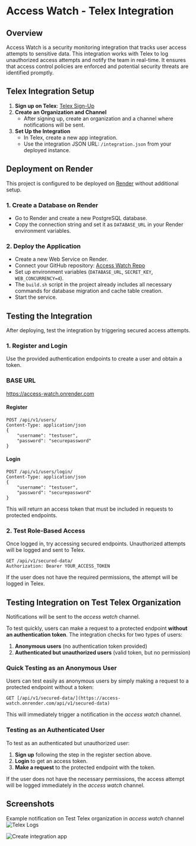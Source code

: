 # Access Watch - Telex Integration

## Overview
Access Watch is a security monitoring integration that tracks user access attempts to sensitive data. This integration works with Telex to log unauthorized access attempts and notify the team in real-time. It ensures that access control policies are enforced and potential security threats are identified promptly.

## Telex Integration Setup
1. **Sign up on Telex**: [Telex Sign-Up](https://telex.im/auth/sign-up)
2. **Create an Organization and Channel**
   - After signing up, create an organization and a channel where notifications will be sent.
3. **Set Up the Integration**
   - In Telex, create a new app integration.
   - Use the integration JSON URL: `/integration.json` from your deployed instance.

## Deployment on Render
This project is configured to be deployed on [Render](https://render.com) without additional setup.

### 1. Create a Database on Render
- Go to Render and create a new PostgreSQL database.
- Copy the connection string and set it as `DATABASE_URL` in your Render environment variables.

### 2. Deploy the Application
- Create a new Web Service on Render.
- Connect your GitHub repository: [Access Watch Repo](https://github.com/telexintegrations/access-watch-telex.git)
- Set up environment variables (`DATABASE_URL`, `SECRET_KEY`, `WEB_CONCURRENCY=4`).
- The `build.sh` script in the project already includes all necessary commands for database migration and cache table creation.
- Start the service.

## Testing the Integration
After deploying, test the integration by triggering secured access attempts.

### 1. Register and Login
Use the provided authentication endpoints to create a user and obtain a token.

### BASE URL
https://access-watch.onrender.com

#### Register
```http
POST /api/v1/users/
Content-Type: application/json
{
    "username": "testuser",
    "password": "securepassword"
}
```

#### Login
```http
POST /api/v1/users/login/
Content-Type: application/json
{
    "username": "testuser",
    "password": "securepassword"
}
```
This will return an access token that must be included in requests to protected endpoints.

### 2. Test Role-Based Access
Once logged in, try accessing secured endpoints. Unauthorized attempts will be logged and sent to Telex.

```http
GET /api/v1/secured-data/
Authorization: Bearer YOUR_ACCESS_TOKEN
```

If the user does not have the required permissions, the attempt will be logged in Telex.

## Testing Integration on Test Telex Organization
Notifications will be sent to the *access watch* channel.

To test quickly, users can make a request to a protected endpoint **without an authentication token**. The integration checks for two types of users:
1. **Anonymous users** (no authentication token provided)
2. **Authenticated but unauthorized users** (valid token, but no permission)

### Quick Testing as an Anonymous User
Users can test easily as anonymous users by simply making a request to a protected endpoint without a token:
```http
GET [/api/v1/secured-data/](https://access-watch.onrender.com/api/v1/secured-data)
```
This will immediately trigger a notification in the *access watch* channel.

### Testing as an Authenticated User
To test as an authenticated but unauthorized user:
1. **Sign up** following the step in the register section above.
2. **Login** to get an access token.
3. **Make a request** to the protected endpoint with the token.

If the user does not have the necessary permissions, the access attempt will be logged immediately in the *access watch* channel.

## Screenshots
Example notification on Test Telex organization in *access watch* channel
![Telex Logs](https://github.com/user-attachments/assets/c2246be6-c88d-47cb-a68d-8b59476c815d)

![Create integration app](https://github.com/user-attachments/assets/a4a9419d-f28f-4d16-b448-cdbf4640547b)
